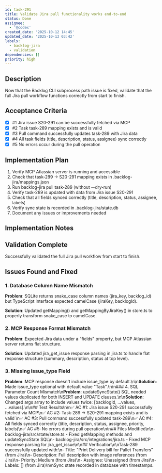 ```yaml
---
id: task-291
title: Validate Jira pull functionality works end-to-end
status: Done
assignee:
  - '@codex'
created_date: '2025-10-12 14:45'
updated_date: '2025-10-13 03:42'
labels:
  - backlog-jira
  - validation
dependencies: []
priority: high
---
```


## Description

<!-- SECTION:DESCRIPTION:BEGIN -->
Now that the Backlog CLI subprocess path issue is fixed, validate that the full Jira pull workflow functions correctly from start to finish.
<!-- SECTION:DESCRIPTION:END -->

## Acceptance Criteria
<!-- AC:BEGIN -->
- [x] #1 Jira issue S20-291 can be successfully fetched via MCP
- [x] #2 Task task-289 mapping exists and is valid
- [x] #3 Pull command successfully updates task-289 with Jira data
- [x] #4 All task fields (title, description, status, assignee) sync correctly
- [x] #5 No errors occur during the pull operation
<!-- AC:END -->

## Implementation Plan

<!-- SECTION:PLAN:BEGIN -->
1. Verify MCP Atlassian server is running and accessible
2. Check that task-289 -> S20-291 mapping exists in .backlog-jira/mappings.json
3. Run backlog-jira pull task-289 (without --dry-run)
4. Verify task-289 is updated with data from Jira issue S20-291
5. Check that all fields synced correctly (title, description, status, assignee, labels)
6. Verify sync state is recorded in .backlog-jira/state.db
7. Document any issues or improvements needed
<!-- SECTION:PLAN:END -->

## Implementation Notes

<!-- SECTION:NOTES:BEGIN -->
## Validation Complete

Successfully validated the full Jira pull workflow from start to finish.

## Issues Found and Fixed

### 1. Database Column Name Mismatch
**Problem**: SQLite returns snake_case column names (jira_key, backlog_id) but TypeScript interface expected camelCase (jiraKey, backlogId).

**Solution**: Updated getMapping() and getMappingByJiraKey() in store.ts to properly transform snake_case to camelCase.

### 2. MCP Response Format Mismatch  
**Problem**: Expected Jira data under a "fields" property, but MCP Atlassian server returns flat structure.

**Solution**: Updated jira_get_issue response parsing in jira.ts to handle flat response structure (summary, description, status at top level).

### 3. Missing issue_type Field
**Problem**: MCP response doesn't include issue_type by default.\n\n**Solution**: Made issue_type optional with default value \"Task\".\n\n### 4. SQL Parameter Count Mismatch\n**Problem**: updateSyncState() SQL needed values duplicated for both INSERT and UPDATE clauses.\n\n**Solution**: Changed args array to include values twice: [backlogId, ...values, ...values].\n\n## Test Results\n\n✅ AC #1: Jira issue S20-291 successfully fetched via MCP\n✅ AC #2: Task-289 -> S20-291 mapping exists and is valid  \n✅ AC #3: Pull command successfully updated task-289\n✅ AC #4: All fields synced correctly (title, description, status, assignee, priority, labels)\n✅ AC #5: No errors during pull operation\n\n## Files Modified\n\n- backlog-jira/src/state/store.ts - Fixed getMapping methods and updateSyncState SQL\n- backlog-jira/src/integrations/jira.ts - Fixed MCP response parsing for jira_get_issue\n\n## Verification\n\nTask-289 successfully updated with:\n- Title: \"Print Delivery bill for Pallet Transfers\" (from Jira)\n- Description: Full description with image references (from Jira)\n- Priority: Medium (from Jira)\n- Assignee: Unassigned (from Jira)\n- Labels: [] (from Jira)\n\nSync state recorded in database with timestamps.
<!-- SECTION:NOTES:END -->
